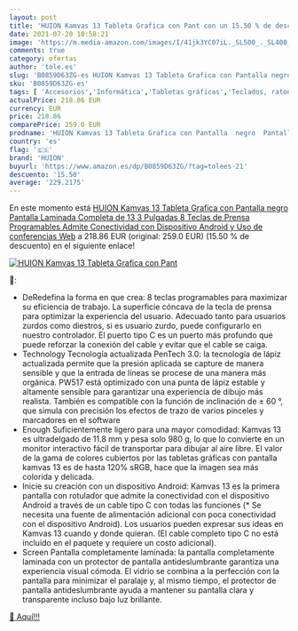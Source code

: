 ```yaml
---
layout: post
title: 'HUION Kamvas 13 Tableta Grafica con Pant con un 15.50 % de descuento'
date: 2021-07-20 10:58:21
image: 'https://m.media-amazon.com/images/I/41jk3YC07iL._SL500_._SL400_.jpg'
comments: true
category: ofertas
author: 'tole.es'
slug: 'B0859D63ZG-es HUION Kamvas 13 Tableta Grafica con Pantalla negro...'
sku: 'B0859D63ZG-es'
tags: [ 'Accesorios','Informática','Tabletas gráficas','Teclados, ratones y periféricos de entrada','android','huion', ]
actualPrice: 218.86 EUR
currency: EUR
price: 218.86
comparePrice: 259.0 EUR
prodname: 'HUION Kamvas 13 Tableta Grafica con Pantalla  negro  Pantalla Laminada Completa de 13 3 Pulgadas  8 Teclas de Prensa Programables Admite Conectividad con Dispositivo Android  y Uso de conferencias Web'
country: 'es'
flag: '🇪🇸'
brand: 'HUION'
buyurl: 'https://www.amazon.es/dp/B0859D63ZG/?tag=tolees-21'
descuento: '15.50'
average: '229.2175'
---
```


En este momento está [HUION Kamvas 13 Tableta Grafica con Pantalla  negro  Pantalla Laminada Completa de 13 3 Pulgadas  8 Teclas de Prensa Programables Admite Conectividad con Dispositivo Android  y Uso de conferencias Web](https://www.amazon.es/dp/B0859D63ZG/?tag=tolees-21) a 218.86 EUR (original: 259.0 EUR) (15.50 %  de descuento) en el siguiente enlace!

[![HUION Kamvas 13 Tableta Grafica con Pant](https://m.media-amazon.com/images/I/41jk3YC07iL._SL500_._SL400_.jpg)](https://www.amazon.es/dp/B0859D63ZG/?tag=tolees-21)

🔎:

- DeRedefina la forma en que crea: 8 teclas programables para maximizar su eficiencia de trabajo. La superficie cóncava de la tecla de prensa para optimizar la experiencia del usuario. Adecuado tanto para usuarios zurdos como diestros, si es usuario zurdo, puede configurarlo en nuestro controlador. El puerto tipo C es un puerto más profundo que puede reforzar la conexión del cable y evitar que el cable se caiga.
- Technology Tecnología actualizada PenTech 3.0: la tecnología de lápiz actualizada permite que la presión aplicada se capture de manera sensible y que la entrada de líneas se procese de una manera más orgánica. PW517 está optimizado con una punta de lápiz estable y altamente sensible para garantizar una experiencia de dibujo más realista. También es compatible con la función de inclinación de ± 60 °, que simula con precisión los efectos de trazo de varios pinceles y marcadores en el software
- Enough Suficientemente ligero para una mayor comodidad: Kamvas 13 es ultradelgado de 11.8 mm y pesa solo 980 g, lo que lo convierte en un monitor interactivo fácil de transportar para dibujar al aire libre. El valor de la gama de colores cubiertos por las tabletas gráficas con pantalla kamvas 13 es de hasta 120% sRGB, hace que la imagen sea más colorida y delicada.
- Inicie su creación con un dispositivo Android: Kamvas 13 es la primera pantalla con rotulador que admite la conectividad con el dispositivo Android a través de un cable tipo C con todas las funciones (* Se necesita una fuente de alimentación adicional con poca conectividad con el dispositivo Android). Los usuarios pueden expresar sus ideas en Kamvas 13 cuando y donde quieran. (El cable completo tipo C no está incluido en el paquete y requiere un costo adicional).
- Screen Pantalla completamente laminada: la pantalla completamente laminada con un protector de pantalla antideslumbrante garantiza una experiencia visual cómoda. El vidrio se combina a la perfección con la pantalla para minimizar el paralaje y, al mismo tiempo, el protector de pantalla antideslumbrante ayuda a mantener su pantalla clara y transparente incluso bajo luz brillante.

[🛒 Aquí!!!](https://www.amazon.es/dp/B0859D63ZG/?tag=tolees-21)
